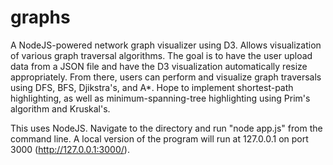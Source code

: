 # graphs
A NodeJS-powered network graph visualizer using D3. Allows visualization of various graph traversal algorithms.
The goal is to have the user upload data from a JSON file and have the D3 visualization automatically resize
appropriately. From there, users can perform and visualize graph traversals using DFS, BFS, Djikstra's, and A*.
Hope to implement shortest-path highlighting, as well as minimum-spanning-tree highlighting using Prim's algorithm
and Kruskal's. 

This uses NodeJS. Navigate to the directory and run "node app.js" from the command line. A local version of the 
program will run at 127.0.0.1 on port 3000 (http://127.0.0.1:3000/).
